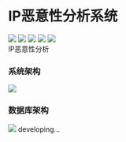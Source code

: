# IP恶意性分析系统
![](https://img.shields.io/badge/license-WTFPL-blue.svg) ![](https://img.shields.io/github/repo-size/JX-Wang/IP-Analysis.svg) ![](https://img.shields.io/bitbucket/issues-raw/JX-Wang/IP-Analysis.svg) ![](https://img.shields.io/github/forks/JX-Wang/IP-Analysis.svg?label=Fork) ![](https://img.shields.io/github/stars/JX-Wang/IP-Analysis.svg?style=social)  
IP恶意性分析
### 系统架构
![](https://github.com/JX-Wang/IP-Analysis/blob/master/new_frame_2.jpg)
### 数据库架构
![](https://github.com/JX-Wang/IP-Analysis/blob/master/new_frame_2.jpg)
developing...
